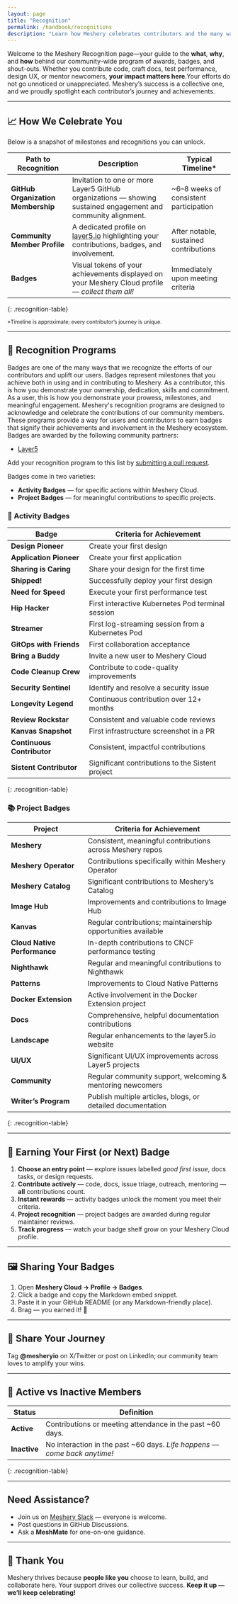 ```yaml
---
layout: page
title: "Recognition"
permalink: /handbook/recognitions
description: "Learn how Meshery celebrates contributors and the many ways you can earn recognition for your efforts."
---
```


<style>
.recognition-table{
  width:100%;
  border-collapse:collapse;
  margin:2rem 0;
}

.recognition-table th,
.recognition-table td{
  padding:0.6rem 0.8rem;
  border:1px solid var(--shadowLightColor, #ccc);
  color:inherit;
}           
                        
.recognition-table thead th{
  font-weight:600;
}
</style>



Welcome to the Meshery Recognition page—your guide to the **what**, **why**, and **how** behind our community-wide program of awards, badges, and shout-outs. Whether you contribute code, craft docs, test performance, design UX, or mentor newcomers, **your impact matters here**.Your efforts do not go unnoticed or unappreciated. Meshery’s success is a collective one, and we proudly spotlight each contributor’s journey and achievements.

---

## 📈 How We Celebrate You

Below is a snapshot of milestones and recognitions you can unlock.

| Path to Recognition                | Description                                                                                                     | Typical Timeline\*                     |
| ---------------------------------- | --------------------------------------------------------------------------------------------------------------- | -------------------------------------- |
| **GitHub Organization Membership** | Invitation to one or more Layer5 GitHub organizations — showing sustained engagement and community alignment.   | ~6–8 weeks of consistent participation |
| **Community Member Profile**       | A dedicated profile on [layer5.io](https://layer5.io) highlighting your contributions, badges, and involvement. | After notable, sustained contributions |
| **Badges**                         | Visual tokens of your achievements displayed on your Meshery Cloud profile — _collect them all!_                | Immediately upon meeting criteria      |

{: .recognition-table}

<small>\*Timeline is approximate; every contributor’s journey is unique.</small>

---

<!-- ## 🏅 Community Member Badges
Badges are one of the many ways that we recognize the efforts of our contributors and uplift our users. Badges represent milestones that you achieve both in using and in contributing to Meshery. As a contributor, this is how you demonstrate your ownership, dedication, skills and commitment. As a user, this is how you demonstrate your prowess, milestones, and meaningful engagement.
    
--- -->

## 🏅 Recognition Programs
Badges are one of the many ways that we recognize the efforts of our contributors and uplift our users. Badges represent milestones that you achieve both in using and in contributing to Meshery. As a contributor, this is how you demonstrate your ownership, dedication, skills and commitment. As a user, this is how you demonstrate your prowess, milestones, and meaningful engagement.
Meshery's recognition programs are designed to acknowledge and celebrate the contributions of our community members. These programs provide a way for users and contributors to earn badges that signify their achievements and involvement in the Meshery ecosystem.
Badges are awarded by the following community partners:

- [Layer5](https://meshery.io/community/badges)

Add your recognition program to this list by [submitting a pull request](https://github.com/meshery/meshery.io/pulls).

Badges come in two varieties:

- **Activity Badges** — for specific actions within Meshery Cloud.
- **Project Badges** — for meaningful contributions to specific projects.

### 🔧 Activity Badges

| Badge                      | Criteria for Achievement                          |
| -------------------------- | ------------------------------------------------- |
| **Design Pioneer**         | Create your first design                          |
| **Application Pioneer**    | Create your first application                     |
| **Sharing is Caring**      | Share your design for the first time              |
| **Shipped!**               | Successfully deploy your first design             |
| **Need for Speed**         | Execute your first performance test               |
| **Hip Hacker**             | First interactive Kubernetes Pod terminal session |
| **Streamer**               | First log-streaming session from a Kubernetes Pod |
| **GitOps with Friends**    | First collaboration acceptance                    |
| **Bring a Buddy**          | Invite a new user to Meshery Cloud                |
| **Code Cleanup Crew**      | Contribute to code-quality improvements           |
| **Security Sentinel**      | Identify and resolve a security issue             |
| **Longevity Legend**       | Continuous contribution over 12+ months           |
| **Review Rockstar**        | Consistent and valuable code reviews              |
| **Kanvas Snapshot**        | First infrastructure screenshot in a PR           |
| **Continuous Contributor** | Consistent, impactful contributions               |
| **Sistent Contributor**    | Significant contributions to the Sistent project  |

{: .recognition-table}

### 📚 Project Badges


| Project                      | Criteria for Achievement                                      |
| ---------------------------- | ------------------------------------------------------------- |
| **Meshery**                  | Consistent, meaningful contributions across Meshery repos     |
| **Meshery Operator**         | Contributions specifically within Meshery Operator            |
| **Meshery Catalog**          | Significant contributions to Meshery’s Catalog                |
| **Image Hub**                | Improvements and contributions to Image Hub                   |
| **Kanvas**                   | Regular contributions; maintainership opportunities available |
| **Cloud Native Performance** | In-depth contributions to CNCF performance testing            |
| **Nighthawk**                | Regular and meaningful contributions to Nighthawk             |
| **Patterns**                 | Improvements to Cloud Native Patterns                         |
| **Docker Extension**         | Active involvement in the Docker Extension project            |
| **Docs**                     | Comprehensive, helpful documentation contributions            |
| **Landscape**                | Regular enhancements to the layer5.io website                 |
| **UI/UX**                    | Significant UI/UX improvements across Layer5 projects         |
| **Community**                | Regular community support, welcoming & mentoring newcomers    |
| **Writer’s Program**         | Publish multiple articles, blogs, or detailed documentation   |

{: .recognition-table}

---

## 🚀 Earning Your First (or Next) Badge

1. **Choose an entry point** — explore issues labelled _good first issue_, docs tasks, or design requests.
2. **Contribute actively** — code, docs, issue triage, outreach, mentoring — **all** contributions count.
3. **Instant rewards** — activity badges unlock the moment you meet their criteria.
4. **Project recognition** — project badges are awarded during regular maintainer reviews.
5. **Track progress** — watch your badge shelf grow on your Meshery Cloud profile.

---

## 🖼️ Sharing Your Badges

1. Open **Meshery Cloud → Profile → Badges**.
2. Click a badge and copy the Markdown embed snippet.
3. Paste it in your GitHub README (or any Markdown-friendly place).
4. Brag — you earned it! 🎉

---

## 📣 Share Your Journey

Tag **@mesheryio** on X/Twitter or post on LinkedIn; our community team loves to amplify your wins.

---

## 👀 Active vs Inactive Members

| Status       | Definition                                                               |
| ------------ | ------------------------------------------------------------------------ |
| **Active**   | Contributions or meeting attendance in the past ~60 days.                |
| **Inactive** | No interaction in the past ~60 days. _Life happens — come back anytime!_ |
{: .recognition-table}

---

## Need Assistance?

- Join us on [Meshery Slack](https://slack.meshery.io) — everyone is welcome.
- Post questions in GitHub Discussions.
- Ask a **MeshMate** for one-on-one guidance.

---

## 💚 Thank You

Meshery thrives because **people like you** choose to learn, build, and collaborate here. Your support drives our collective success. **Keep it up — we’ll keep celebrating!**
